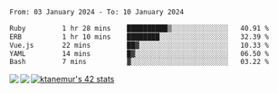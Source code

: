 <!--START_SECTION:waka-->

```txt
From: 03 January 2024 - To: 10 January 2024

Ruby         1 hr 28 mins    ██████████▒░░░░░░░░░░░░░░   40.91 %
ERB          1 hr 10 mins    ████████░░░░░░░░░░░░░░░░░   32.39 %
Vue.js       22 mins         ██▓░░░░░░░░░░░░░░░░░░░░░░   10.33 %
YAML         14 mins         █▓░░░░░░░░░░░░░░░░░░░░░░░   06.50 %
Bash         7 mins          ▓░░░░░░░░░░░░░░░░░░░░░░░░   03.22 %
```

<!--END_SECTION:waka-->
<a href="https://github.com/anuraghazra/github-readme-stats">
  <img align="left" src="https://github-readme-stats.vercel.app/api?username=Tanesan&count_private=true&show_icons=true" />
<img align="left" src="https://github-readme-stats.vercel.app/api/top-langs/?username=Tanesan" />
</a>

[![ktanemur's 42 stats](https://badge42.vercel.app/api/v2/cl1wslf6s002109l771rng2w8/stats?cursusId=21&coalitionId=62)](https://github.com/JaeSeoKim/badge42)
